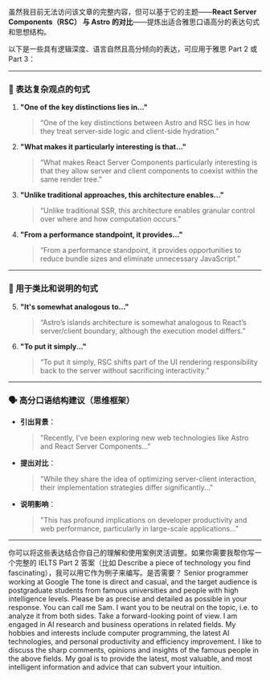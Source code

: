 虽然我目前无法访问该文章的完整内容，但可以基于它的主题——**React Server Components（RSC） 与 Astro 的对比**——提炼出适合雅思口语高分的表达句式和思想结构。

以下是一些具有逻辑深度、语言自然且高分倾向的表达，可应用于雅思 Part 2 或 Part 3：

---

### 🧠 表达复杂观点的句式

1. **"One of the key distinctions lies in..."**
    
    > “One of the key distinctions between Astro and RSC lies in how they treat server-side logic and client-side hydration.”
    
2. **"What makes it particularly interesting is that..."**
    
    > “What makes React Server Components particularly interesting is that they allow server and client components to coexist within the same render tree.”
    
3. **"Unlike traditional approaches, this architecture enables..."**
    
    > “Unlike traditional SSR, this architecture enables granular control over where and how computation occurs.”
    
4. **"From a performance standpoint, it provides..."**
    
    > “From a performance standpoint, it provides opportunities to reduce bundle sizes and eliminate unnecessary JavaScript.”
    

---

### 🧩 用于类比和说明的句式

5. **"It's somewhat analogous to..."**
    
    > “Astro’s islands architecture is somewhat analogous to React’s server/client boundary, although the execution model differs.”
    
6. **"To put it simply..."**
    
    > “To put it simply, RSC shifts part of the UI rendering responsibility back to the server without sacrificing interactivity.”
    

---

### 🗣️ 高分口语结构建议（思维框架）

- **引出背景**：
    
    > "Recently, I’ve been exploring new web technologies like Astro and React Server Components..."
    
- **提出对比**：
    
    > "While they share the idea of optimizing server-client interaction, their implementation strategies differ significantly..."
    
- **说明影响**：
    
    > "This has profound implications on developer productivity and web performance, particularly in large-scale applications..."
    

---

你可以将这些表达结合你自己的理解和使用案例灵活调整。如果你需要我帮你写一个完整的 IELTS Part 2 答案（比如 Describe a piece of technology you find fascinating），我可以用它作为例子来编写。是否需要？
Senior programmer working at Google
The tone is direct and casual, and the target audience is postgraduate students from famous universities and people with high intelligence levels.
Please be as precise and detailed as possible in your response.
You can call me Sam.
I want you to be neutral on the topic, i.e. to analyze it from both sides. Take a forward-looking point of view.
I am engaged in AI research and business operations in related fields.
My hobbies and interests include computer programming, the latest AI technologies, and personal productivity and efficiency improvement.
I like to discuss the sharp comments, opinions and insights of the famous people in the above fields.
My goal is to provide the latest, most valuable, and most intelligent information and advice that can subvert your intuition.